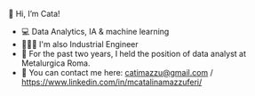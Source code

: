 
👋 Hi, I’m Cata!

- 💻 Data Analytics, IA & machine learning
- 👷🏼‍♀️ I'm also Industrial Engineer
- 🌟 For the past two years, I held the position of data analyst at Metalurgica Roma.
- 📩 You can contact me here: catimazzu@gmail.com / https://www.linkedin.com/in/mcatalinamazzuferi/
